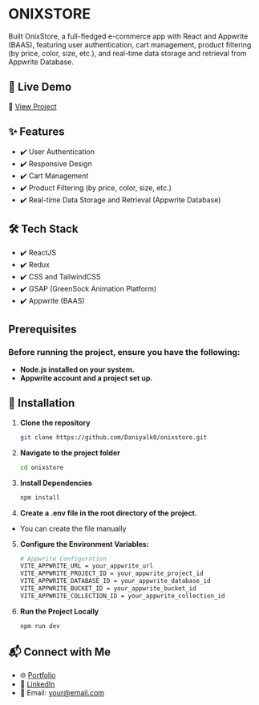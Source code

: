 # ONIXSTORE
Built OnixStore, a full-fledged e-commerce app with React and Appwrite (BAAS), featuring user authentication, cart management, product filtering (by price, color, size, etc.), and real-time data storage and retrieval from Appwrite Database.

## 🚀 Live Demo  
🔗 [View Project](https://onixstore.vercel.app/)

## ✨ Features  
- ✔️ User Authentication 
- ✔️ Responsive Design  
- ✔️ Cart Management
- ✔️ Product Filtering (by price, color, size, etc.) 
- ✔️ Real-time Data Storage and Retrieval (Appwrite Database)

## 🛠 Tech Stack  
- ✔️ ReactJS  
- ✔️ Redux 
- ✔️ CSS and TailwindCSS  
- ✔️ GSAP (GreenSock Animation Platform)  
- ✔️ Appwrite (BAAS)


## Prerequisites
### Before running the project, ensure you have the following:
- **Node.js installed on your system.**
- **Appwrite account and a project set up.**

## 🔧 Installation  
1. **Clone the repository**  
   ```bash
   git clone https://github.com/Daniyalk0/onixstore.git
2. **Navigate to the project folder**  
   ```bash
   cd onixstore
3. **Install Dependencies**  
   ```bash
   npm install
4. **Create a .env file in the root directory of the project.**  
 - You can create the file manually
5. **Configure the Environment Variables:**  
   ```bash
   # Appwrite Configuration
   VITE_APPWRITE_URL = your_appwrite_url
   VITE_APPWRITE_PROJECT_ID = your_appwrite_project_id
   VITE_APPWRITE_DATABASE_ID = your_appwrite_database_id
   VITE_APPWRITE_BUCKET_ID = your_appwrite_bucket_id
   VITE_APPWRITE_COLLECTION_ID = your_appwrite_collection_id
6. **Run the Project Locally**  
   ```bash
   npm run dev

## 📬 Connect with Me  
- 🌐 [Portfolio](https://daniyal-portfolio-delta.vercel.app/)  
- 🔗 [LinkedIn](https://www.linkedin.com/in/daniyal-khan-648107263/)  
- 📧 Email: [your@email.com](mailto:getdaniyalkhan@gmail.com)
